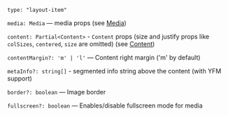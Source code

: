 `type: "layout-item"`

`media: Media` — media props (see [Media](?path=/docs/blocks-media--default))

`content: Partial<Content>` - `Content` props (size and justify props like `colSizes`, `centered`, `size` are omitted) (see [Content](?path=/docs/components-content--default))

`contentMargin?: 'm' | 'l'` — Content right margin ('m' by default)

`metaInfo?: string[]` - segmented info string above the content (with YFM support)

`border?: boolean` — Image border

`fullscreen?: boolean` — Enables/disable fullscreen mode for media
